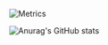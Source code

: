 ![Metrics](https://metrics.lecoq.io/xuanbachdotdev?template=classic&code=1&languages=1&lines=1&isocalendar=1&traffic=1&topics=1&stars=1&base=header%2C%20activity%2C%20community%2C%20repositories%2C%20metadata&base.indepth=false&base.hireable=false&base.skip=false&isocalendar=false&isocalendar.duration=half-year&languages=false&languages.limit=10&languages.threshold=0%25&languages.other=false&languages.colors=github&languages.sections=most-used&languages.indepth=false&languages.analysis.timeout=15&languages.analysis.timeout.repositories=7.5&languages.categories=markup%2C%20programming&languages.recent.categories=markup%2C%20programming&languages.recent.load=300&languages.recent.days=14&lines=false&lines.sections=base&lines.repositories.limit=4&lines.history.limit=1&topics=false&topics.mode=icons&topics.sort=random&topics.limit=15&stars=false&stars.limit=4&traffic=false&code=false&code.lines=12&code.load=400&code.days=3&code.visibility=public&config.timezone=Etc%2FGMT-7&config.order=followup.indepth)

![Anurag's GitHub stats](https://github-readme-stats.vercel.app/api?username=xuanbachdotdev&show_icons=true&theme=dark)
